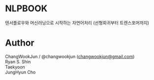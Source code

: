 # NLPBOOK

텐서플로우와 머신러닝으로 시작하는 자연어처리
(선형회귀부터 트렌스포머까지)

# Author
ChangWookJun / @changwookjun (changwookjun@gmail.com)  
Ryan S. Shin  
Taekyoon  
JungHyun Cho  

